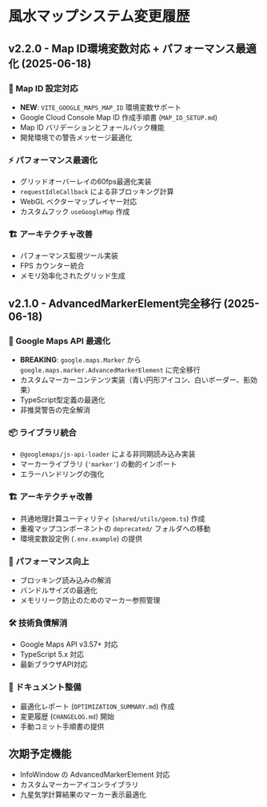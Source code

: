 # 風水マップシステム変更履歴

## v2.2.0 - Map ID環境変数対応 + パフォーマンス最適化 (2025-06-18)

### 🔧 Map ID 設定対応
- **NEW**: `VITE_GOOGLE_MAPS_MAP_ID` 環境変数サポート
- Google Cloud Console Map ID 作成手順書 (`MAP_ID_SETUP.md`)
- Map ID バリデーションとフォールバック機能
- 開発環境での警告メッセージ最適化

### ⚡ パフォーマンス最適化
- グリッドオーバーレイの60fps最適化実装
- `requestIdleCallback` による非ブロッキング計算
- WebGL ベクターマップレイヤー対応
- カスタムフック `useGoogleMap` 作成

### 🏗️ アーキテクチャ改善
- パフォーマンス監視ツール実装
- FPS カウンター統合
- メモリ効率化されたグリッド生成

## v2.1.0 - AdvancedMarkerElement完全移行 (2025-06-18)

### 🔧 Google Maps API 最適化
- **BREAKING**: `google.maps.Marker` から `google.maps.marker.AdvancedMarkerElement` に完全移行
- カスタムマーカーコンテンツ実装（青い円形アイコン、白いボーダー、影効果）
- TypeScript型定義の最適化
- 非推奨警告の完全解消

### 📦 ライブラリ統合
- `@googlemaps/js-api-loader` による非同期読み込み実装
- マーカーライブラリ (`'marker'`) の動的インポート
- エラーハンドリングの強化

### 🏗️ アーキテクチャ改善
- 共通地理計算ユーティリティ (`shared/utils/geom.ts`) 作成
- 重複マップコンポーネントの `deprecated/` フォルダへの移動
- 環境変数設定例 (`.env.example`) の提供

### 🎯 パフォーマンス向上
- ブロッキング読み込みの解消
- バンドルサイズの最適化
- メモリリーク防止のためのマーカー参照管理

### 🛠️ 技術負債解消
- Google Maps API v3.57+ 対応
- TypeScript 5.x 対応
- 最新ブラウザAPI対応

### 📝 ドキュメント整備
- 最適化レポート (`OPTIMIZATION_SUMMARY.md`) 作成
- 変更履歴 (`CHANGELOG.md`) 開始
- 手動コミット手順書の提供

## 次期予定機能
- InfoWindow の AdvancedMarkerElement 対応
- カスタムマーカーアイコンライブラリ
- 九星気学計算結果のマーカー表示最適化